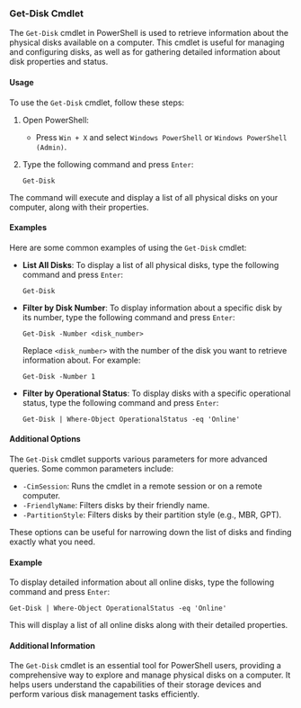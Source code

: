 
### Get-Disk Cmdlet

The `Get-Disk` cmdlet in PowerShell is used to retrieve information about the physical disks available on a computer. This cmdlet is useful for managing and configuring disks, as well as for gathering detailed information about disk properties and status.

#### Usage

To use the `Get-Disk` cmdlet, follow these steps:

1. Open PowerShell:
   - Press `Win + X` and select `Windows PowerShell` or `Windows PowerShell (Admin)`.

2. Type the following command and press `Enter`:
   ```
   Get-Disk
   ```

The command will execute and display a list of all physical disks on your computer, along with their properties.

#### Examples

Here are some common examples of using the `Get-Disk` cmdlet:

- **List All Disks**: To display a list of all physical disks, type the following command and press `Enter`:
  ```
  Get-Disk
  ```

- **Filter by Disk Number**: To display information about a specific disk by its number, type the following command and press `Enter`:
  ```
  Get-Disk -Number <disk_number>
  ```
  Replace `<disk_number>` with the number of the disk you want to retrieve information about. For example:
  ```
  Get-Disk -Number 1
  ```

- **Filter by Operational Status**: To display disks with a specific operational status, type the following command and press `Enter`:
  ```
  Get-Disk | Where-Object OperationalStatus -eq 'Online'
  ```

#### Additional Options

The `Get-Disk` cmdlet supports various parameters for more advanced queries. Some common parameters include:

- `-CimSession`: Runs the cmdlet in a remote session or on a remote computer.
- `-FriendlyName`: Filters disks by their friendly name.
- `-PartitionStyle`: Filters disks by their partition style (e.g., MBR, GPT).

These options can be useful for narrowing down the list of disks and finding exactly what you need.

#### Example

To display detailed information about all online disks, type the following command and press `Enter`:
```
Get-Disk | Where-Object OperationalStatus -eq 'Online'
```
This will display a list of all online disks along with their detailed properties.

#### Additional Information

The `Get-Disk` cmdlet is an essential tool for PowerShell users, providing a comprehensive way to explore and manage physical disks on a computer. It helps users understand the capabilities of their storage devices and perform various disk management tasks efficiently.
